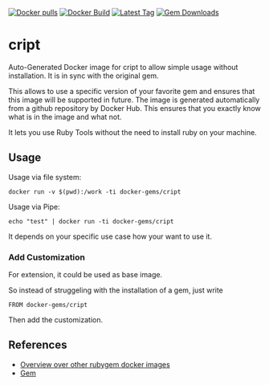 [![Docker pulls](https://img.shields.io/docker/pulls/rubygem/cript.svg)](https://hub.docker.com/r/rubygem/cript/)
[![Docker Build](https://img.shields.io/docker/automated/rubygem/cript.svg)](https://hub.docker.com/r/rubygem/cript/)
[![Latest Tag](https://img.shields.io/github/tag/docker-rubygem/cript.svg)](https://hub.docker.com/r/rubygem/cript/)
[![Gem Downloads](https://img.shields.io/gem/dt/cript.svg)](https://rubygems.org/gems/cript/)
# cript

Auto-Generated Docker image for cript to allow simple usage without installation.
It is in sync with the original gem.

This allows to use a specific version of your favorite gem and ensures that this image will be supported in future.
The image is generated automatically from a github repository by Docker Hub.
This ensures that you exactly know what is in the image and what not.

It lets you use Ruby Tools without the need to install ruby on your machine.

## Usage

Usage via file system:

`docker run -v $(pwd):/work -ti docker-gems/cript`

Usage via Pipe:

`echo "test" | docker run -ti docker-gems/cript`

It depends on your specific use case how your want to use it.

### Add Customization

For extension, it could be used as base image.

So instead of struggeling with the installation of a gem, just write

`FROM docker-gems/cript`

Then add the customization.

## References

 - [Overview over other rubygem docker images](https://github.com/thinkbot/docker-rubygem)
 - [Gem](https://rubygems.org/gems/cript/)

